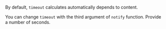 By default, `timeout` calculates automatically depends to content.

You can change `timeout` with the third argument of `notify` function.
Provide a number of seconds.

